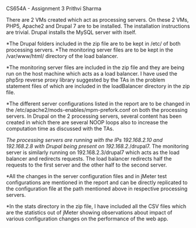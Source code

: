 CS654A - Assignment 3
Prithvi Sharma

There are 2 VMs created which act as processing servers.
On these 2 VMs, PHP5, Apache2 and Drupal 7 are to be installed.
The installation instructions are trivial. Drupal installs the MySQL server with itself.

*The Drupal folders included in the zip file are to be kept in /etc/ of both processing servers.
*The monitoring server files are to be kept in the /var/www/html/ directory of the load balancer.

*The monitoring server files are included in the zip file and they are being run on the host machine which acts as a load balancer. I have used the php5rp reverse proxy library suggested by the TAs in the problem statement files of which are included in the loadBalancer directory in the zip file.

*The different server configurations listed in the report are to be changed in the /etc/apache2/mods-enables/mpm-prefork.conf on both the processing servers.
In Drupal on the 2 processing servers, several content has been created in which there are several NOOP loops also to increase the computation time as discussed with the TAs.

*The processing servers are running with the IPs 192.168.2.10 and 192.168.2.8 with Drupal being present on 192.168.2.*/drupal7. 
The monitoring server is similarly running on 192.168.2.3/drupal7 which acts as the load balancer and redirects requests. The load balancer redirects half the requests to the first server and the other half to the second server.

*All the changes in the server configuration files and in jMeter test configurations are mentioned in the report and can be directly replicated to the configuration file at the path mentioned above in respective processing servers.

*In the stats directory in the zip file, I have included all the CSV files which are the statistics out of jMeter showing observations about impact of various configuration changes on the performance of the web app.